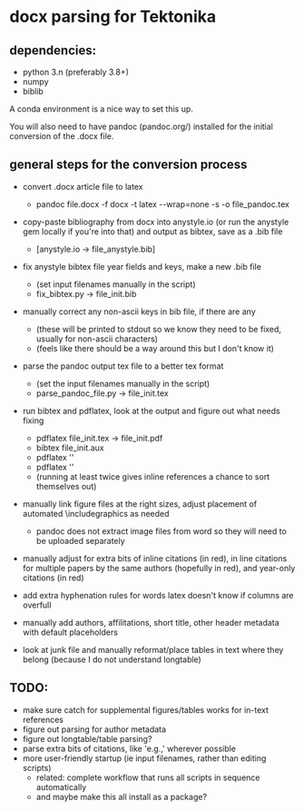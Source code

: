 # docx parsing for Tektonika

## dependencies:
- python 3.n (preferably 3.8+)
- numpy
- biblib

A conda environment is a nice way to set this up.

You will also need to have pandoc (pandoc.org/) installed for the initial conversion of the .docx file.


## general steps for the conversion process
- convert .docx article file to latex
    - pandoc file.docx -f docx -t latex --wrap=none -s -o file_pandoc.tex

- copy-paste bibliography from docx into anystyle.io (or run the anystyle gem locally if you're into that) and output as bibtex, save as a .bib file
    - [anystyle.io -> file_anystyle.bib]

- fix anystyle bibtex file year fields and keys, make a new .bib file
    - (set input filenames manually in the script)
    - fix_bibtex.py -> file_init.bib

- manually correct any non-ascii keys in bib file, if there are any
    - (these will be printed to stdout so we know they need to be fixed, usually for non-ascii characters)
    - (feels like there should be a way around this but I don't know it)

- parse the pandoc output tex file to a better tex format
    - (set the input filenames manually in the script)
    - parse_pandoc_file.py -> file_init.tex

- run bibtex and pdflatex, look at the output and figure out what needs fixing
    - pdflatex file_init.tex -> file_init.pdf
    - bibtex file_init.aux
    - pdflatex ''
    - pdflatex ''
    - (running at least twice gives inline references a chance to sort themselves out)

- manually link figure files at the right sizes, adjust placement of automated \includegraphics as needed
    - pandoc does not extract image files from word so they will need to be uploaded separately
- manually adjust for extra bits of inline citations (in red), in line citations for multiple papers by the same authors (hopefully in red), and year-only citations (in red)
- add extra hyphenation rules for words latex doesn't know if columns are overfull
- manually add authors, affilitations, short title, other header metadata with default placeholders
- look at junk file and manually reformat/place tables in text where they belong (because I do not understand longtable)


## TODO: 
- make sure catch for supplemental figures/tables works for in-text references
- figure out parsing for author metadata
- figure out longtable/table parsing?
- parse extra bits of citations, like 'e.g.,' wherever possible
- more user-friendly startup (ie input filenames, rather than editing scripts)
    - related: complete workflow that runs all scripts in sequence automatically
    - and maybe make this all install as a package?

